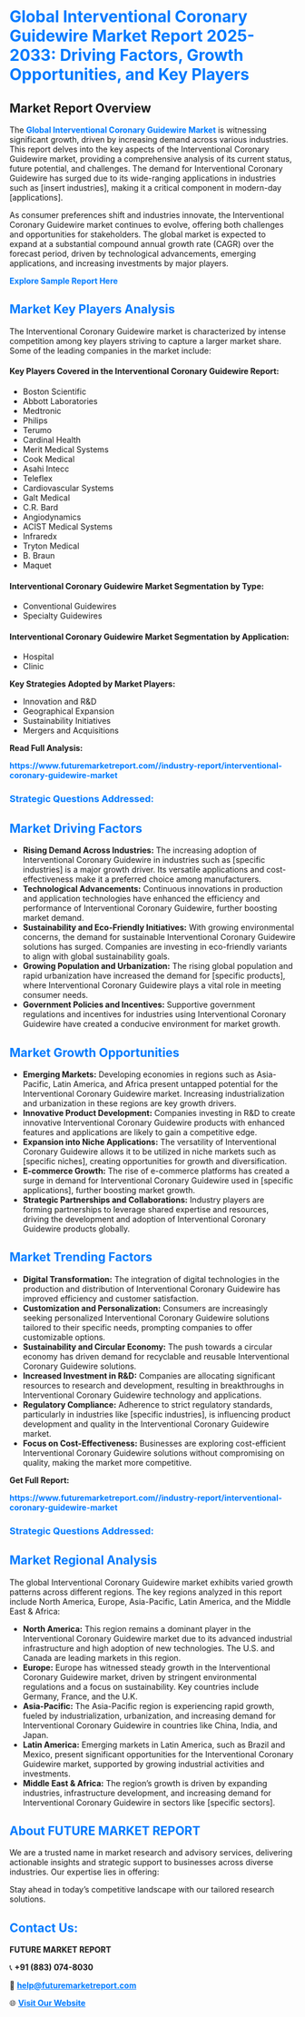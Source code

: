 <h1 style="color: #007BFF;">Global Interventional Coronary Guidewire Market Report 2025-2033: Driving Factors, Growth Opportunities, and Key Players</h1>

<section id="overview">
<h2>Market Report Overview</h2>
<p>The <a href="https://www.futuremarketreport.com//industry-report/interventional-coronary-guidewire-market" style="color: #007BFF; text-decoration: none;"><strong>Global Interventional Coronary Guidewire Market</strong></a> is witnessing significant growth, driven by increasing demand across various industries. This report delves into the key aspects of the Interventional Coronary Guidewire market, providing a comprehensive analysis of its current status, future potential, and challenges. The demand for Interventional Coronary Guidewire has surged due to its wide-ranging applications in industries such as [insert industries], making it a critical component in modern-day [applications].</p>
<p>As consumer preferences shift and industries innovate, the Interventional Coronary Guidewire market continues to evolve, offering both challenges and opportunities for stakeholders. The global market is expected to expand at a substantial compound annual growth rate (CAGR) over the forecast period, driven by technological advancements, emerging applications, and increasing investments by major players.</p>
</section>

<section id="overview">
<p><a href="https://www.futuremarketreport.com//request-sample/reportId=55867" style="color: #007BFF; text-decoration: none;"><strong>Explore Sample Report Here</strong></a></p>
</section>

<section id="key-players">
<h2 style="color: #007BFF;">Market Key Players Analysis</h2>
<p>The Interventional Coronary Guidewire market is characterized by intense competition among key players striving to capture a larger market share. Some of the leading companies in the market include:</p>
<h4>Key Players Covered in the Interventional Coronary Guidewire Report:</h4>
<ul><li>Boston Scientific</li><li>Abbott Laboratories</li><li>Medtronic</li><li>Philips</li><li>Terumo</li><li>Cardinal Health</li><li>Merit Medical Systems</li><li>Cook Medical</li><li>Asahi Intecc</li><li>Teleflex</li><li>Cardiovascular Systems</li><li>Galt Medical</li><li>C.R. Bard</li><li>Angiodynamics</li><li>ACIST Medical Systems</li><li>Infraredx</li><li>Tryton Medical</li><li>B. Braun</li><li>Maquet</li></ul>
<h4>Interventional Coronary Guidewire Market Segmentation by Type:</h4>
<ul><li>Conventional Guidewires</li><li>Specialty Guidewires</li></ul>

<h4>Interventional Coronary Guidewire Market Segmentation by Application:</h4>
<ul><li>Hospital</li><li>Clinic</li></ul>
<p><strong>Key Strategies Adopted by Market Players:</strong></p>
<ul>
<li>Innovation and R&D</li>
<li>Geographical Expansion</li>
<li>Sustainability Initiatives</li>
<li>Mergers and Acquisitions</li>
</ul>
</section>

<section>
<p><strong>Read Full Analysis: </strong></p><a href="https://www.futuremarketreport.com//industry-report/interventional-coronary-guidewire-market" style="color: #007BFF; text-decoration: none;"><strong>https://www.futuremarketreport.com//industry-report/interventional-coronary-guidewire-market</strong></a>
<h3 style="color: #007BFF;">Strategic Questions Addressed:</h3>
</section>

<section id="driving-factors">
<h2 style="color: #007BFF;">Market Driving Factors</h2>
<ul>
<li><strong>Rising Demand Across Industries:</strong> The increasing adoption of Interventional Coronary Guidewire in industries such as [specific industries] is a major growth driver. Its versatile applications and cost-effectiveness make it a preferred choice among manufacturers.</li>
<li><strong>Technological Advancements:</strong> Continuous innovations in production and application technologies have enhanced the efficiency and performance of Interventional Coronary Guidewire, further boosting market demand.</li>
<li><strong>Sustainability and Eco-Friendly Initiatives:</strong> With growing environmental concerns, the demand for sustainable Interventional Coronary Guidewire solutions has surged. Companies are investing in eco-friendly variants to align with global sustainability goals.</li>
<li><strong>Growing Population and Urbanization:</strong> The rising global population and rapid urbanization have increased the demand for [specific products], where Interventional Coronary Guidewire plays a vital role in meeting consumer needs.</li>
<li><strong>Government Policies and Incentives:</strong> Supportive government regulations and incentives for industries using Interventional Coronary Guidewire have created a conducive environment for market growth.</li>
</ul>
</section>

<section id="growth-opportunities">
<h2 style="color: #007BFF;">Market Growth Opportunities</h2>
<ul>
<li><strong>Emerging Markets:</strong> Developing economies in regions such as Asia-Pacific, Latin America, and Africa present untapped potential for the Interventional Coronary Guidewire market. Increasing industrialization and urbanization in these regions are key growth drivers.</li>
<li><strong>Innovative Product Development:</strong> Companies investing in R&D to create innovative Interventional Coronary Guidewire products with enhanced features and applications are likely to gain a competitive edge.</li>
<li><strong>Expansion into Niche Applications:</strong> The versatility of Interventional Coronary Guidewire allows it to be utilized in niche markets such as [specific niches], creating opportunities for growth and diversification.</li>
<li><strong>E-commerce Growth:</strong> The rise of e-commerce platforms has created a surge in demand for Interventional Coronary Guidewire used in [specific applications], further boosting market growth.</li>
<li><strong>Strategic Partnerships and Collaborations:</strong> Industry players are forming partnerships to leverage shared expertise and resources, driving the development and adoption of Interventional Coronary Guidewire products globally.</li>
</ul>
</section>

<section id="trending-factors">
<h2 style="color: #007BFF;">Market Trending Factors</h2>
<ul>
<li><strong>Digital Transformation:</strong> The integration of digital technologies in the production and distribution of Interventional Coronary Guidewire has improved efficiency and customer satisfaction.</li>
<li><strong>Customization and Personalization:</strong> Consumers are increasingly seeking personalized Interventional Coronary Guidewire solutions tailored to their specific needs, prompting companies to offer customizable options.</li>
<li><strong>Sustainability and Circular Economy:</strong> The push towards a circular economy has driven demand for recyclable and reusable Interventional Coronary Guidewire solutions.</li>
<li><strong>Increased Investment in R&D:</strong> Companies are allocating significant resources to research and development, resulting in breakthroughs in Interventional Coronary Guidewire technology and applications.</li>
<li><strong>Regulatory Compliance:</strong> Adherence to strict regulatory standards, particularly in industries like [specific industries], is influencing product development and quality in the Interventional Coronary Guidewire market.</li>
<li><strong>Focus on Cost-Effectiveness:</strong> Businesses are exploring cost-efficient Interventional Coronary Guidewire solutions without compromising on quality, making the market more competitive.</li>
</ul>
</section>

<section>
<p><strong>Get Full Report: </strong></p><a href="https://www.futuremarketreport.com//industry-report/interventional-coronary-guidewire-market" style="color: #007BFF; text-decoration: none;"><strong>https://www.futuremarketreport.com//industry-report/interventional-coronary-guidewire-market</strong></a>
<h3 style="color: #007BFF;">Strategic Questions Addressed:</h3>
</section>


<section id="regional-analysis">
<h2 style="color: #007BFF;">Market Regional Analysis</h2>
<p>The global Interventional Coronary Guidewire market exhibits varied growth patterns across different regions. The key regions analyzed in this report include North America, Europe, Asia-Pacific, Latin America, and the Middle East & Africa:</p>
<ul>
<li><strong>North America:</strong> This region remains a dominant player in the Interventional Coronary Guidewire market due to its advanced industrial infrastructure and high adoption of new technologies. The U.S. and Canada are leading markets in this region.</li>
<li><strong>Europe:</strong> Europe has witnessed steady growth in the Interventional Coronary Guidewire market, driven by stringent environmental regulations and a focus on sustainability. Key countries include Germany, France, and the U.K.</li>
<li><strong>Asia-Pacific:</strong> The Asia-Pacific region is experiencing rapid growth, fueled by industrialization, urbanization, and increasing demand for Interventional Coronary Guidewire in countries like China, India, and Japan.</li>
<li><strong>Latin America:</strong> Emerging markets in Latin America, such as Brazil and Mexico, present significant opportunities for the Interventional Coronary Guidewire market, supported by growing industrial activities and investments.</li>
<li><strong>Middle East & Africa:</strong> The region’s growth is driven by expanding industries, infrastructure development, and increasing demand for Interventional Coronary Guidewire in sectors like [specific sectors].</li>
</ul>
</section>

<footer>
<h2 style="color: #007BFF;">About FUTURE MARKET REPORT</h2>
<p>We are a trusted name in market research and advisory services, delivering actionable insights and strategic support to businesses across diverse industries. Our expertise lies in offering:</p>

<p>Stay ahead in today’s competitive landscape with our tailored research solutions.</p>

<h2 style="color: #007BFF;">Contact Us:</h2>
<p><strong>FUTURE MARKET REPORT</strong></p>
<p>📞 <strong>+91 (883) 074-8030</strong></p>
<p>📧 <strong><a href="mailto:help@futuremarketreport.com" style="color: #007BFF;">help@futuremarketreport.com</a></strong></p>
<p>🌐 <strong><a href="https://www.futuremarketreport.com/" style="color: #007BFF;">Visit Our Website</a></strong></p>
</footer>
